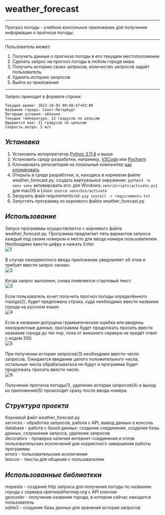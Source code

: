 # **weather_forecast**
____

Прогроз погоды - учебное консольное приложение для получения информации о прогнозе погоды.
____

Пользователь может:
1. Получить данные о прогнозе погоды в его текущем местоположении
2. Сделать запрос на прогноз погоды в любом городе мира
3. Получить историю своих запросов, количество запросов задаёт пользователь
4. Удалить историю запросов
5. Выйти из приложения
____

Запрос приходит в формате строки:
```
Текущее время: 2023-10-03 09:48:47+03:00
Название города: Санкт-Петербург
Погодные условия: облачно
Текущая температура: 12 градусов по цельсию
Ощущается как: 11 градусов по цельсию
Скорость ветра: 5 м/c
```

## **_Установка_**

1. Установить интерпретатор [Python 3.11.6](https://www.python.org/downloads/release/python-3116/) и выше
2. Установить среду разработки, например, [VSCode](https://code.visualstudio.com/) или [Pycharm](https://www.jetbrains.com/pycharm/)
3. Клонировать репозиторий на локальный компьютер [как клонировать](https://docs.github.com/ru/repositories/creating-and-managing-repositories/cloning-a-repository)
4. Открыть в среде разработки, и, находясь в корневом файле weather_forecast.py,
создать виртуальное окружение:
```python3 -m venv venv```
активировать его:
для Windows:
```venv\Scripts\activate.ps1```
для macOS и Linux:
```source venv/bin/activate```
5. Загрузить файл requirements.txt:
```pip install -r requirements.txt```
6. Запустить программу из корневого файла weather_forecast.py

## **_Использование_**

Запуск программы осуществляется с корневого файла weather_forecast.py.
Программа предлагает пять вариантов запроса каждый под своим номером
и место для ввода номера пользователем. Необходимо ввести цифру
и нажать Enter.\
![1](https://github.com/mikiuli/weather_forecast/assets/141579432/e2fbce85-af61-4dcb-9cbb-dc3f6c56ddf6) \
 \
В случае некорректного ввода приложение уведомляет об этом и требует ввести
запрос заново.\
![2](https://github.com/mikiuli/weather_forecast/assets/141579432/a1c6ebcc-cd41-44c8-85a9-bdac54c9f2f5) \
 \
Когда запрос выполнен, снова появляется стартовый текст.\
![3](https://github.com/mikiuli/weather_forecast/assets/141579432/135da9ab-029e-4769-95f5-3a9350bdf5f5) \
 \
Если пользователь хочет получить прогноз погоды определённого города(2),
будет предложена строка, куда необходимо ввести название города на русском языке.\
![4](https://github.com/mikiuli/weather_forecast/assets/141579432/174c3cda-a389-428a-b6b9-e9599f1cb3a4) \
 \
Если в названии допущена грамматическая ошибка или введены некорректные данные,
программа будет продолжать просить ввести название города до тех пор,
пока от внешнего сервера не придёт ответ с кодом 200.\
![5](https://github.com/mikiuli/weather_forecast/assets/141579432/9ae6180e-8fa4-41a8-ac0a-46c0b0f6179b) \
 \
При получении истории запросов(3) необходимо ввести число запросов. Ожидается введение
целого положительного числа, остальные числа обрабатываться не будут и программа
будет продолжать просить ввести число.\
![6](https://github.com/mikiuli/weather_forecast/assets/141579432/3b4c59e6-912f-40ad-ac26-eec947a50a40) \
 \
Получение прогноза погоды(1), удаление истории запросов(4) и выход из приложения(5)
происходят сразу после ввода номера.

## **_Структура проекта_**

Корневой файл weather_forecast.py\
services - обработка запросов, работа с API, вывод данных в консоль\
database - работа с базой данных: создание соединения, создание базы данных,
сохранение запроса, удаление запросов\
decorators - проверка наличия интернет-соединения и отлов пользовательских исключений для корректного завершения работы программы\
errors - пользовательские исключения\
lexicon - тексты для общения с пользователем

## **_Использованные библиотеки_**

requests - создание http запроса для получения погоды по названию города
с сервера openweathermap.org с API ключом\
geocoder - получение названия города, в котором сейчас находится пользователь\
sqlite3 - создание базы данных для хранения истории запросов
